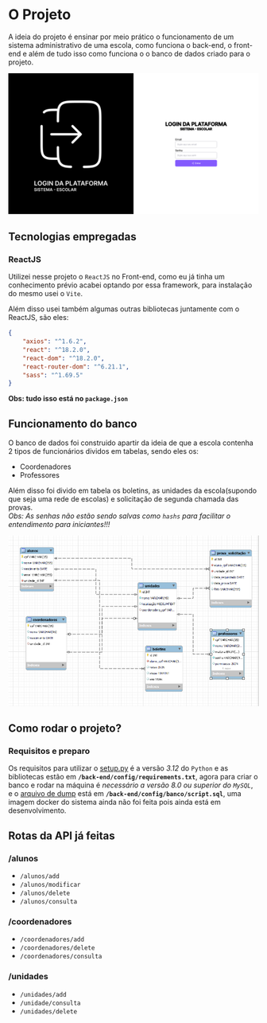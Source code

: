 # O Projeto
A ideia do projeto é ensinar por meio prático o funcionamento de um sistema administrativo de uma escola, como funciona o back-end, o front-end e além de tudo isso
como funciona o o banco de dados criado para o projeto.

![Escola por dentro](Login.png)

## Tecnologias empregadas

### ReactJS

Utilizei nesse projeto o `ReactJS` no Front-end, como eu já tinha um conhecimento prévio acabei optando por essa framework, para instalação do mesmo usei o `Vite`.

Além disso usei também algumas outras bibliotecas juntamente com o ReactJS, são eles:

```json
{
    "axios": "^1.6.2",
    "react": "^18.2.0",
    "react-dom": "^18.2.0",
    "react-router-dom": "^6.21.1",
    "sass": "^1.69.5"
}
```
**Obs: tudo isso está no `package.json`**

## Funcionamento do banco
O banco de dados foi construido apartir da ideia de que a escola contenha 2 tipos de funcionários dividos em tabelas, sendo eles os:
- Coordenadores
- Professores

Além disso foi divido em tabela os boletins, as unidades da escola(supondo que seja uma rede de escolas) e solicitação de segunda chamada das provas. <br>
*Obs: As senhas não estão sendo salvas como `hashs` para facilitar o entendimento para iniciantes!!!*

![imagem](bancorep.png)


## Como rodar o projeto?

### Requisitos e preparo

Os requisitos para utilizar o [setup.py](/Back-End/api/setup.py) é a versão *3.12* do `Python` e as bibliotecas estão em  **`/back-end/config/requirements.txt`**, agora para criar o banco e rodar na máquina é *necessário a versão 8.0 ou superior do `MySQL`*, e o [arquivo de dump](/back-end/config/banco/script.sql) está em **`/back-end/config/banco/script.sql`**, uma imagem docker do sistema ainda não foi feita pois ainda está em desenvolvimento.

## Rotas da API já feitas
### /alunos
- `/alunos/add`
- `/alunos/modificar`
- `/alunos/delete`
- `/alunos/consulta`
### /coordenadores
- `/coordenadores/add`
- `/coordenadores/delete`
- `/coordenadores/consulta`
### /unidades
- `/unidades/add`
- `/unidade/consulta`
- `/unidades/delete`